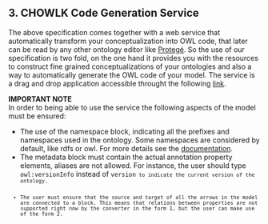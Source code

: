 ## 3. CHOWLK Code Generation Service

The above specification comes together with a web service that automatically transform your conceptualization into OWL code, that later can be read by any other ontology editor like <a href="https://protege.stanford.edu/">Protegé</a>. So the use of our specification is two fold, on the one hand it provides you with the resources to construct fine grained conceptualizations of your ontologies and also a way to automatically generate the OWL code of your model. The service is a drag and drop application accessible throught the following <a href="">link</a>.<br>

<b>IMPORTANT NOTE</b><br>
In order to being able to use the service the following aspects of the model must be ensured:
<ul>
    <li>The use of the namespace block, indicating all the prefixes and namespaces used in the ontology. Some namespaces are considered by default, like rdfs or owl. For more details see the <a href="">documentation</a>.</li>
    <li>The metadata block must contain the actual annotation property elements, aliases are not allowed. For instance, the user should type <code>owl:versionInfo</code> instead of <code>version<code> to indicate the current version of the ontology.</li>
    <li>The user must ensure that the source and target of all the arrows in the model are connected to a block. This means that relations between properties are not supported right now by the converter in the form 1, but the user can make use of the form 2.</li>
</ul>